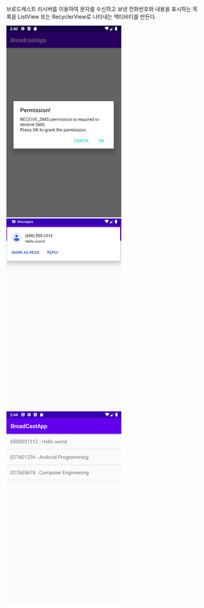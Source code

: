 브로드캐스트 리시버를 이용하여 문자를 수신하고 보낸 전화번호와 내용을 표시하는 목록을 ListView 또는 RecyclerView로 나타내는 액티비티를 만든다.

<img src="../images/check_permission.PNG" width="300" height="500">

<img src="../images/receive_message.PNG" width="300" height="500">

<img src="../images/messages.PNG" width="300" height="500">